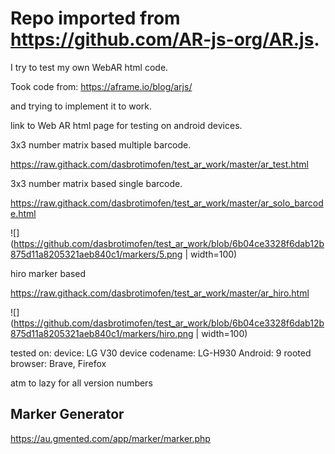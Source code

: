 # Repo imported from https://github.com/AR-js-org/AR.js.




I try to test my own WebAR html code.

Took code from:
https://aframe.io/blog/arjs/

and trying to implement it to work.


link to Web AR html page for testing on android devices.

3x3 number matrix based multiple barcode.

https://raw.githack.com/dasbrotimofen/test_ar_work/master/ar_test.html

3x3 number matrix based single barcode.

https://raw.githack.com/dasbrotimofen/test_ar_work/master/ar_solo_barcode.html

![](https://github.com/dasbrotimofen/test_ar_work/blob/6b04ce3328f6dab12b875d11a8205321aeb840c1/markers/5.png | width=100)

hiro marker based

https://raw.githack.com/dasbrotimofen/test_ar_work/master/ar_hiro.html

![](https://github.com/dasbrotimofen/test_ar_work/blob/6b04ce3328f6dab12b875d11a8205321aeb840c1/markers/hiro.png | width=100)




tested on: 
device: LG V30
device codename: LG-H930
Android: 9 
rooted
browser: Brave, Firefox

atm to lazy for all version numbers


## Marker Generator
https://au.gmented.com/app/marker/marker.php
